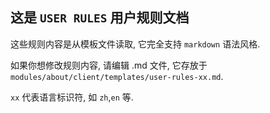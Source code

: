 ## 这是 `USER RULES` 用户规则文档

这些规则内容是从模板文件读取, 它完全支持 `markdown` 语法风格.

如果你想修改规则内容, 请编辑 .md 文件, 它存放于 `modules/about/client/templates/user-rules-xx.md`.

`xx` 代表语言标识符, 如 `zh`,`en` 等.